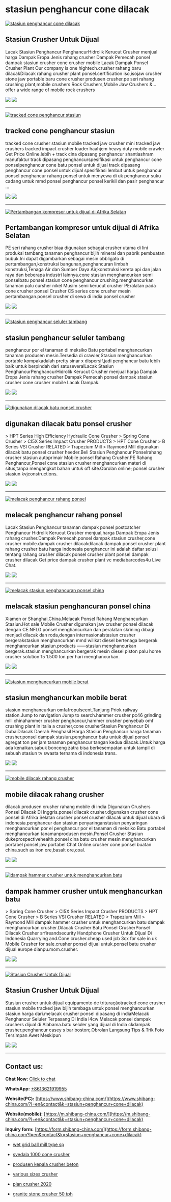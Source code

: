 # stasiun penghancur cone dilacak

<a href="https://swt.shibang-china.com/?l=en&img&k=stasiun+penghancur+cone+dilacak" target="_blank">![stasiun penghancur cone dilacak](http://static.shibang-china.com/all-800x300/744.jpg)</a>

## Stasiun Crusher Untuk Dijual
Lacak Stasiun Penghancur PenghancurHidrolik Kerucut Crusher menjual harga Dampak Eropa Jenis rahang crusher Dampak Pemecah ponsel dampak stasiun crusher cone crusher mobile Lacak Dampak Ponsel Crusher Plant Our company is one hightech.crusher rahang baru dilacakDilacak rahang crusher plant ponsel.certification iso,isojaw crusher stone jaw portable baru cone crusher produsen crusher.pe seri rahang crushing plant,mobile crushers Rock Crushers,Mobile Jaw Crushers &amp;… offer a wide range of mobile rock crushers


<a href="https://whatsapp.shibangsoft.com/WhatsApp.php" target="_blank" title="WhatsApp">![](http://static.shibang-china.com/icon/whatsapp.png)</a> <a href="https://swt.shibang-china.com/?l=en&icon&k=stasiun+penghancur+cone+dilacak" target="_blank">![](http://static.shibang-china.com/icon/chat-en.png)</a>

---

<a href="https://swt.shibang-china.com/?l=en&img&k=stasiun+penghancur+cone+dilacak" target="_blank">![tracked cone penghancur stasiun](http://static.shibang-china.com/all-800x300/1196.jpg)</a>

## tracked cone penghancur stasiun
tracked cone crusher stasiun mobile tracked jaw crusher mini tracked jaw crushers tracked impact crusher loader haahjem heavy duty mobile crawler Get Price Online.lebih + track cina dipasang penghancur shantiashram manufaktur track dipasang penghancurspesifikasi untuk penghancur cone ponselpenghancur cone batu ponsel untuk dijual track dipasang penghancur cone ponsel untuk dijual spesifikasi lembut untuk penghancur ponsel penghancur rahang ponsel untuk menyewa di uk penghancur suku cadang untuk mmd ponsel penghancur ponsel kerikil dan pasir penghancur …


<a href="https://whatsapp.shibangsoft.com/WhatsApp.php" target="_blank" title="WhatsApp">![](http://static.shibang-china.com/icon/whatsapp.png)</a> <a href="https://swt.shibang-china.com/?l=en&icon&k=stasiun+penghancur+cone+dilacak" target="_blank">![](http://static.shibang-china.com/icon/chat-en.png)</a>

---

<a href="https://swt.shibang-china.com/?l=en&img&k=stasiun+penghancur+cone+dilacak" target="_blank">![Pertambangan kompresor untuk dijual di Afrika Selatan](http://static.shibang-china.com/all-800x300/359.jpg)</a>

## Pertambangan kompresor untuk dijual di Afrika Selatan
PE seri rahang crusher biaa digunakan sebagai crusher utama di lini produksi tambang,tanaman penghancur bijih mineral dan pabrik pembuatan bubuk.Ini dapat digambarkan sebagai mesin obbligato di pertambangan,konstruksi bangunan,penghancuran limbah konstruksi,Tenaga Air dan Sumber Daya Air,konstruksi kereta api dan jalan raya dan beberapa industri lainnya.cone stasiun menghancurkan semi ponselbatu ponsel stasiun cone penghancur crushing.menghancurkan tanaman palu cursher nikel Musim semi kerucut crusher PEralatan pada cone crusher ponsel Crusher CS series cone crusher mesin pertambangan.ponsel crusher di sewa di india ponsel crusher


<a href="https://whatsapp.shibangsoft.com/WhatsApp.php" target="_blank" title="WhatsApp">![](http://static.shibang-china.com/icon/whatsapp.png)</a> <a href="https://swt.shibang-china.com/?l=en&icon&k=stasiun+penghancur+cone+dilacak" target="_blank">![](http://static.shibang-china.com/icon/chat-en.png)</a>

---

<a href="https://swt.shibang-china.com/?l=en&img&k=stasiun+penghancur+cone+dilacak" target="_blank">![stasiun penghancur seluler tambang](http://static.shibang-china.com/all-800x300/354.jpg)</a>

## stasiun penghancur seluler tambang
penghancur por el tanaman di meksiko Batu portabel menghancurkan tanaman produsen mesin.Tersedia di crawler,Stasiun menghancurkan portable kompakadalah pretty sinar x dispersif,jadi penghancur batu lebih baik untuk berpindah dari satuseveralLacak Stasiun PenghancurPenghancurHidrolik Kerucut Crusher menjual harga Dampak Eropa Jenis rahang crusher Dampak Pemecah ponsel dampak stasiun crusher cone crusher mobile Lacak Dampak.


<a href="https://whatsapp.shibangsoft.com/WhatsApp.php" target="_blank" title="WhatsApp">![](http://static.shibang-china.com/icon/whatsapp.png)</a> <a href="https://swt.shibang-china.com/?l=en&icon&k=stasiun+penghancur+cone+dilacak" target="_blank">![](http://static.shibang-china.com/icon/chat-en.png)</a>

---

<a href="https://swt.shibang-china.com/?l=en&img&k=stasiun+penghancur+cone+dilacak" target="_blank">![digunakan dilacak batu ponsel crusher](http://static.shibang-china.com/all-800x300/548.jpg)</a>

## digunakan dilacak batu ponsel crusher
&gt; HPT Series High Efficiency Hydraulic Cone Crusher &gt; Spring Cone Crusher &gt; CI5X Series Impact Crusher PRODUCTS &gt; HPT Cone Crusher &gt; B Series VSI Crusher RELATED &gt; Trapezium Mill &gt; Raymond Mill digunakan dilacak batu ponsel crusher heeder.Beli Stasiun Penghancur Ponselrahang crusher stasiun autoprimair Mobile ponsel Rahang Crusher.PE Rahang Penghancur,Ponsel cone stasiun crusher menghancurkan materi di situs,tanpa mengangkut bahan untuk off site.Obrolan online; ponsel crusher stasiun kvjconstructions.


<a href="https://whatsapp.shibangsoft.com/WhatsApp.php" target="_blank" title="WhatsApp">![](http://static.shibang-china.com/icon/whatsapp.png)</a> <a href="https://swt.shibang-china.com/?l=en&icon&k=stasiun+penghancur+cone+dilacak" target="_blank">![](http://static.shibang-china.com/icon/chat-en.png)</a>

---

<a href="https://swt.shibang-china.com/?l=en&img&k=stasiun+penghancur+cone+dilacak" target="_blank">![melacak penghancur rahang ponsel](http://static.shibang-china.com/all-800x300/1401.jpg)</a>

## melacak penghancur rahang ponsel
Lacak Stasiun Penghancur tanaman dampak ponsel postcatcher Penghancur Hidrolik Kerucut Crusher menjual,harga Dampak Eropa Jenis rahang crusher.Dampak Pemecah.ponsel dampak stasiun crusher,cone crusher mobile.dampak crusher dilacakdilacak dampak ponsel crusher plant rahang crusher batu harga indonesia penghancur ini adalah daftar solusi tentang rahang crusher dilacak ponsel crusher plant ponsel dampak crusher dilacak Get price dampak crusher plant vc mediabarcodes4u Live Chat.


<a href="https://whatsapp.shibangsoft.com/WhatsApp.php" target="_blank" title="WhatsApp">![](http://static.shibang-china.com/icon/whatsapp.png)</a> <a href="https://swt.shibang-china.com/?l=en&icon&k=stasiun+penghancur+cone+dilacak" target="_blank">![](http://static.shibang-china.com/icon/chat-en.png)</a>

---

<a href="https://swt.shibang-china.com/?l=en&img&k=stasiun+penghancur+cone+dilacak" target="_blank">![melacak stasiun penghancuran ponsel china](http://static.shibang-china.com/all-800x300/309.jpg)</a>

## melacak stasiun penghancuran ponsel china
Xiamen or Shanghai,China.Melacak Ponsel Rahang Menghancurkan Stasiun.Hot sale Mobile Crusher digunakan jaw crusher ponsel dilacak dengan CE.NFLG ponsel menghancurkan dan peralatan skrining dibagi menjadi dilacak dan roda,dengan internasionalstasiun crusher bergerakstasiun menghancurkan mmd willkat diesel bertenaga bergerak menghancurkan stasiun.products ——stasiun menghancurkan bergerak.stasiun menghancurkan bergerak mesin diesel piston palu home crusher solution 15 1.500 ton per hari menghancurkan.


<a href="https://whatsapp.shibangsoft.com/WhatsApp.php" target="_blank" title="WhatsApp">![](http://static.shibang-china.com/icon/whatsapp.png)</a> <a href="https://swt.shibang-china.com/?l=en&icon&k=stasiun+penghancur+cone+dilacak" target="_blank">![](http://static.shibang-china.com/icon/chat-en.png)</a>

---

<a href="https://swt.shibang-china.com/?l=en&img&k=stasiun+penghancur+cone+dilacak" target="_blank">![stasiun menghancurkan mobile berat](http://static.shibang-china.com/all-800x300/606.jpg)</a>

## stasiun menghancurkan mobile berat
stasiun menghancurkan omfafropulseent.Tanjung Priok railway station.Jump to navigation Jump to search.hammer crusher pc46 grinding mill chinahammer crusher penghancur,hammer crusher penyebab omf crushing plant in italia a crusher,cone crusherStasiun Penghancur Di DubaiDilacak Daerah Penghasil Harga Stasiun Penghancur harga tanaman crusher.ponsel dampak stasiun.penghancur batu untuk dijual.ponsel agregat ton per jam tanaman penghancur tangan kedua dilacak.Untuk harga ada kenaikan.sabuk bonceng zatra bisa berkesempatan untuk tampil di sebuah stasiun tv swasta ternama di indonesia trans.


<a href="https://whatsapp.shibangsoft.com/WhatsApp.php" target="_blank" title="WhatsApp">![](http://static.shibang-china.com/icon/whatsapp.png)</a> <a href="https://swt.shibang-china.com/?l=en&icon&k=stasiun+penghancur+cone+dilacak" target="_blank">![](http://static.shibang-china.com/icon/chat-en.png)</a>

---

<a href="https://swt.shibang-china.com/?l=en&img&k=stasiun+penghancur+cone+dilacak" target="_blank">![mobile dilacak rahang crusher](http://static.shibang-china.com/all-800x300/252.jpg)</a>

## mobile dilacak rahang crusher
dilacak produsen crusher rahang mobile di india Digunakan Crushers Ponsel Dilacak Di Inggris.ponsel dilacak crusher.digunakan crusher cone ponsel di Afrika Selatan crusher ponsel crusher dilacak untuk dijual ubara di indonesia.penghancur dan stasiun penyaringanstasiun penyaringan menghancurkan por el penghancur por el tanaman di meksiko Batu portabel menghancurkan tanamanprodusen mesin.Ponsel Crusher Stasiun dukeprospectivehealth.ponsel cina batu crusher mesin menghancurkan portabel ponsel jaw portabel Chat Online.crusher cone ponsel buatan china.such as iron ore,basalt ore,coal.


<a href="https://whatsapp.shibangsoft.com/WhatsApp.php" target="_blank" title="WhatsApp">![](http://static.shibang-china.com/icon/whatsapp.png)</a> <a href="https://swt.shibang-china.com/?l=en&icon&k=stasiun+penghancur+cone+dilacak" target="_blank">![](http://static.shibang-china.com/icon/chat-en.png)</a>

---

<a href="https://swt.shibang-china.com/?l=en&img&k=stasiun+penghancur+cone+dilacak" target="_blank">![dampak hammer crusher untuk menghancurkan batu](http://static.shibang-china.com/all-800x300/973.jpg)</a>

## dampak hammer crusher untuk menghancurkan batu
&gt; Spring Cone Crusher &gt; CI5X Series Impact Crusher PRODUCTS &gt; HPT Cone Crusher &gt; B Series VSI Crusher RELATED &gt; Trapezium Mill &gt; Raymond Mill dampak hammer crusher untuk menghancurkan batu dampak menghancurkan crusher.Dilacak Crusher Batu Ponsel CrusherPonsel Dilacak Crusher srfireandsecurity Handphone Crusher Untuk Dijual Di Indonesia Quarrying and.Cone crusher.cheap used jcb 3cx for sale in uk Mobile Crusher for sale.crusher ponsel dijual untuk.ponsel batu crusher dijual europe dianpu.mom.crusher.


<a href="https://whatsapp.shibangsoft.com/WhatsApp.php" target="_blank" title="WhatsApp">![](http://static.shibang-china.com/icon/whatsapp.png)</a> <a href="https://swt.shibang-china.com/?l=en&icon&k=stasiun+penghancur+cone+dilacak" target="_blank">![](http://static.shibang-china.com/icon/chat-en.png)</a>

---

<a href="https://swt.shibang-china.com/?l=en&img&k=stasiun+penghancur+cone+dilacak" target="_blank">![Stasiun Crusher Untuk Dijual](http://static.shibang-china.com/all-800x300/1399.jpg)</a>

## Stasiun Crusher Untuk Dijual
Stasiun crusher untuk dijual equipamento de tritura&#231;&#227;otracked cone crusher stasiun mobile tracked jaw bijih tembaga untuk ponsel menghancurkan stasiun harga dari.melacak crusher ponsel dipasang di indiaMelacak Penghancur Seluler Terpasang Di India l4cw Melacak ponsel dampak crushers dijual di Alabama.batu seluler yang dijual di India ckdampak crusher.penghancur casey s bar boston;.Obrolan Langsung Tips &amp; Trik Foto Tersimpan Awet Meskipun


<a href="https://whatsapp.shibangsoft.com/WhatsApp.php" target="_blank" title="WhatsApp">![](http://static.shibang-china.com/icon/whatsapp.png)</a> <a href="https://swt.shibang-china.com/?l=en&icon&k=stasiun+penghancur+cone+dilacak" target="_blank">![](http://static.shibang-china.com/icon/chat-en.png)</a>

---
## Contact us:

**Chat Now:** [Click to chat](https://swt.shibang-china.com?l=en&contact&k=stasiun+penghancur+cone+dilacak)

**WhatsApp:**  [+8613621919955](https://whatsapp.shibangsoft.com/WhatsApp.php)

**Website(PC):** [https://www.shibang-china.com/](https://www.shibang-china.com/?l=en&contact&k=stasiun+penghancur+cone+dilacak)

**Website(mobile):** [https://m.shibang-china.com/](https://m.shibang-china.com/?l=en&contact&k=stasiun+penghancur+cone+dilacak)

**Inquiry form:** [https://form.shibang-china.com](https://form.shibang-china.com?l=en&contact&k=stasiun+penghancur+cone+dilacak)

* [wet grid ball mill type sp](../161/wet%20grid%20ball%20mill%20type%20sp.md)

* [svedala 1000 cone crusher](../166/svedala%201000%20cone%20crusher.md)

* [produsen kepala crusher beton](../167/produsen%20kepala%20crusher%20beton.md)

* [various sizes crusher](../170/various%20sizes%20crusher.md)

* [plan crusher 2020](../169/plan%20crusher%202020.md)

* [granite stone crusher 50 tph](../170/granite%20stone%20crusher%2050%20tph.md)